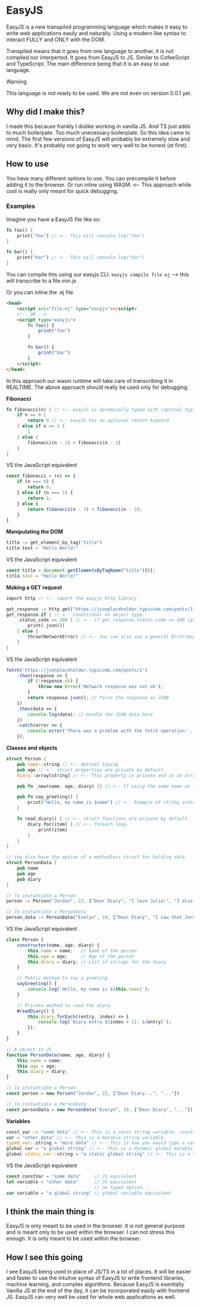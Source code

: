 # EasyJS
EasyJS is a new transpiled programming language which makes it easy to write web applications easily and naturally. 
Using a modern like syntax to interact FULLY and ONLY with the DOM. 

Transpiled means that it goes from one language to another, it is not compiled nor interperted. It goes from EasyJS to JS. 
Similar to CofeeScript and TypeScript. The main difference being that it is an easy to use language.

> [!WARNING]  
> This language is not ready to be used. We are not even on version 0.0.1 yet.

## Why did I make this?
I made this because frankly I dislike working in vanilla JS. And TS just adds to much boilerpate. Too much unecessary boilerplate. So this idea came to mind.
The first few versions of EasyJS will probably be extremely slow and very basic. It's probably not going to work very well to be honest (at first).

## How to use
You have many different options to use. You can precompile it before adding it to the browser. 
Or run inline using WASM. <-- This approach while cool is really only meant for quick debugging.

### Examples
Imagine you have a EasyJS file like so:
```rust
fn foo() {
    print("foo") // <-- This will console.log("foo")
}

fn bar() {
    print("bar") // <-- This will console.log("bar")
}
```
You can compile this using our easyjs CLI.
`easyjs compile file.ej` --> this will transcribe to a file.min.js

Or you can inline the .ej file
```html
<head>
    <script src="file.ej" type="easyjs"></script>
    <!-- OR -->
    <script type="easyjs">
        fn foo() {
            print("foo")
        }

        fn bar() {
            print("bar")
        }
    </script>
</head>
```
In this approach our wasm runtime will take care of transcribing it in REALTIME.
The above approach should really be used only for debugging.

**Fibonacci**
```rust
fn fibonacci(n) { // <-- easyJS is dynamically typed with (optinal typing).
    if n == 0 {
        return 0 // <-- easyJS has an optional return keyword
    } else if n == 1 {
        1
    } else {
        fibonacci(n - 1) + fibonacci(n - 2)
    }
}
```
VS the JavaScript equivalent
```javascript
const fibonacci = (n) => {
    if (n === 0) {
        return 0;
    } else if (n === 1) {
        return 1;
    } else {
        return fibonacci(n - 1) + fibonacci(n - 2);
    }
}

```
**Manipulating the DOM**
```rust
title := get_element_by_tag("title")
title.text = "Hello World!"
```
VS the JavaScript equivalent
```javascript
const title = document.getElementsByTagName("title")[0];
title.text = "Hello World!"
```

**Making a GET request**
```rust
import http // <-- import the easyjs http library

get_response := http.get("https://jsonplaceholder.typicode.com/posts/1")
get_response.if { // <-- Conditional on object type.
    .status_code == 200 { // <-- if get_response.status_code == 200 (you also can use .ok which does the same thing)
        print(.json())
    } else {
        throw(NetworkError) // <-- You can also use a general Error(msg)
    }
}

```
VS the JavaScript equivalent
```javascript
fetch('https://jsonplaceholder.typicode.com/posts/1')
    .then(response => {
        if (!response.ok) {
            throw new Error('Network response was not ok');
        }
        return response.json(); // Parse the response as JSON
    })
    .then(data => {
        console.log(data); // Handle the JSON data here
    })
    .catch(error => {
        console.error('There was a problem with the fetch operation:', error);
    });
```
**Classes and objects**
```rust
struct Person {
    pub name::string // <-- Optinal typing
    pub age // <-- struct properties are private by default.
    diary::array[string] // <-- This property is private and is an array of strings.

    pub fn _new(name, age, diary) {} // <-- If using the same name as the struct property it will be set automatically.

    pub fn say_greeting() {
        print("Hello, my name is $name") // <-- Example of string interpolation. No need for ``
    }

    fn read_diary() { // <-- struct functions are private by default.
        diary.for(item) { // <-- foreach loop.
            print(item)
        }
    }
}

// You also have the option of a methodless struct for holding data
struct PersonData {
    pub name
    pub age
    pub diary
}

// To instantiate a Person
person := Person("Jordan", 22, ["Dear Diary", "I love Julia!", "I also love EasyJS!"])

// To instantiate a PersonData
person_data := PersonData("Evelyn", 19, ["Dear Diary", "I saw that Jordan loves a girl named Julia!", "Who is she???"])
```
VS the JavaScript equivalent
```javascript
class Person {
    constructor(name, age, diary) {
        this.name = name;   // Name of the person
        this.age = age;     // Age of the person
        this.diary = diary; // List of strings for the diary
    }

    // Public method to say a greeting
    sayGreeting() {
        console.log(`Hello, my name is ${this.name}`);
    }

    // Private method to read the diary
    #readDiary() {
        this.diary.forEach((entry, index) => {
            console.log(`Diary entry ${index + 1}: ${entry}`);
        });
    }
}

// A object in JS
function PersonData(name, age, diary) {
    this.name = name;
    this.age = age;
    this.diary = diary;
}

// To instantiate a Person
const person = new Person("Jordan", 22, ["Dear Diary...", "..."])

// To instantiate a PersonData
const personData = new PersonData("Evelyn", 19, ["Dear Diary", "..."])

```
**Variables**
```rust
const_var := "some data" // <-- This is a const string variable. consts are typed automatically.
var = "other data" // <-- This is a mutable string variable.
typed_var::string = "more data" // <-- This is how you would type a variable.
global var = "a global string" // <-- This is a dynamic global mutable variable.
global static_var::string = "a static global string" // <-- This is a static global mutable variable.
```
VS the JavaScript equivalent
```javascript
const constVar = "some data"     // JS equivalent
let variable = "other data"      // JS equivalent
                                 // no typed option...
var variable = "a global string" // global variable equivalent
```

## I think the main thing is
EasyJS is only meant to be used in the browser. It is not general purpose and is meant only to be used within the browser.
I can not stress this enough. It is only meant to be used within the browser. 

## How I see this going
I see EasyJS being used in place of JS/TS in a lot of places. It will be easier and faster to use the intuitve syntax of EasyJS to write
frontend libraries, machine learning, and complex algorithms. Because EasyJS is esentially Vanilla JS at the end of the day, it can be 
incorporated easily with frontend JS. EasyJS can very well be used for whole web applications as well.